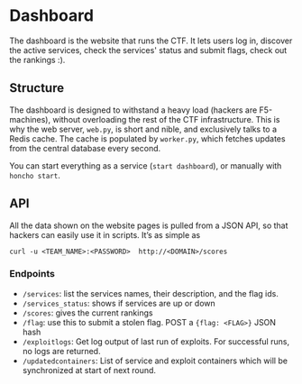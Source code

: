 # Dashboard

The dashboard is the website that runs the CTF. It lets users log in, discover the
active services, check the services' status and submit flags, check out the rankings
:).


## Structure

The dashboard is designed to withstand a heavy load (hackers are F5-machines),
without overloading the rest of the CTF infrastructure. This is why the web server,
```web.py```, is short and nible, and exclusively talks to a Redis cache. The cache
is populated by ```worker.py```, which fetches updates from the central database
every second.

You can start everything as a service (```start dashboard```), or manually with
```honcho start```.

## API

All the data shown on the website pages is pulled from a JSON API, so that hackers can easily use it in scripts.
It’s as simple as
```
curl -u <TEAM_NAME>:<PASSWORD>  http://<DOMAIN>/scores
```

### Endpoints

* ```/services```: list the services names, their description, and the flag ids.
* ```/services_status```: shows if services are up or down
* ```/scores```: gives the current rankings
* ```/flag```: use this to submit a stolen flag. POST a ```{flag: <FLAG>}``` JSON hash
* ```/exploitlogs```: Get log output of last run of exploits. For successful runs, no
                      logs are returned.
* ```/updatedcontainers```: List of service and exploit containers which will be
                            synchronized at start of next round.
